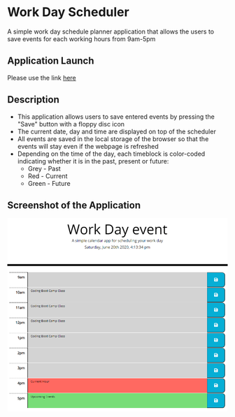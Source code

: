 # Work Day Scheduler
A simple work day schedule planner application that allows the users to save events for each working hours from 9am-5pm

## Application Launch
Please use the link [here](https://zanhong.github.io/5-work-day-scheduler/)

## Description
- This application allows users to save entered events by pressing the "Save" button with a floppy disc icon
- The current date, day and time are displayed on top of the scheduler
- All events are saved in the local storage of the browser so that the events will stay even if the webpage is refreshed
- Depending on the time of the day, each timeblock is color-coded indicating whether it is in the past, present or future:
  - Grey - Past
  - Red - Current
  - Green - Future

## Screenshot of the Application
![work day planner](./Assets/work-day-scheduler.PNG)

